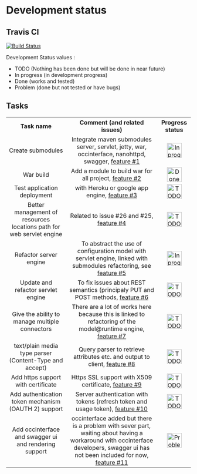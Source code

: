 # Development status
## Travis CI
[![Build Status](https://travis-ci.org/occiware/MartServer.svg?branch=master)](https://travis-ci.org/occiware/MartServer)

Development Status values :
* TODO (Nothing has been done but will be done in near future)
* In progress (in development progress)
* Done (works and tested)
* Problem (done but not tested or have bugs)

## Tasks
<table>
    <th>Task name</th>
    <th>Comment (and related issues)</th>
    <th>Progress status</th>
    <tr>
        <td align="center">Create submodules</td>
        <td align="center">Integrate maven submodules server, servlet, jetty, war, occinterface, nanohttpd, swagger, <a href="https://github.com/occiware/MartServer/issues/27">feature #1</a></td>
        <td align="center"><img src="https://raw.github.com/occiware/MartServer/master/doc/inprogress.png" alt="In progress" height="40" width="auto" /></td>
    </tr>
    <tr>
        <td align="center">War build</td>
        <td align="center">Add a module to build war for all project, <a href="https://github.com/occiware/MartServer/issues/28">feature #2</a></td>
        <td align="center"><img src="https://raw.github.com/occiware/MartServer/master/doc/done.png" alt="Done" height="40" width="auto" /></td>
    </tr>
    <tr>
        <td align="center">Test application deployment</td>
        <td align="center">with Heroku or google app engine, <a href="https://github.com/occiware/MartServer/issues/28">feature #3</a></td>
        <td align="center"><img src="https://raw.github.com/occiware/MartServer/master/doc/todo.png" alt="TODO" height="40" width="auto" /></td>
    </tr>
    <tr>
        <td align="center">Better management of resources locations path for web servlet engine</td>
        <td align="center">Related to issue #26 and #25, <a href="https://github.com/occiware/MartServer/issues/26">feature #4</a></td>
        <td align="center"><img src="https://raw.github.com/occiware/MartServer/master/doc/todo.png" alt="TODO" height="40" width="auto" /></td>
    </tr>
    <tr>
        <td align="center">Refactor server engine</td>
        <td align="center">To abstract the use of configuration model with servlet engine, linked with submodules refactoring, see <a href="https://github.com/occiware/MartServer/issues/27">feature #5</a></td>
        <td align="center"><img src="https://raw.github.com/occiware/MartServer/master/doc/inprogress.png" alt="In progress" height="40" width="auto" /></td>
        </tr>
    <tr>
        <td align="center">Update and refactor servlet engine</td>
        <td align="center">To fix issues about REST semantics (principaly PUT and POST methods, <a href="https://github.com/occiware/MartServer/issues/12">feature #6</a></td>
        <td align="center"><img src="https://raw.github.com/occiware/MartServer/master/doc/todo.png" alt="TODO" height="40" width="auto" /></td>
    </tr>
    <tr>
            <td align="center">Give the ability to manage multiple connectors</td>
            <td align="center">There are a lot of works here because this is linked to refactoring of the model@runtime engine, <a href="https://github.com/occiware/MartServer/issues/16">feature #7</a></td>
            <td align="center"><img src="https://raw.github.com/occiware/MartServer/master/doc/todo.png" alt="TODO" height="40" width="auto" /></td>
        </tr>
    <tr>
        <td align="center">text/plain media type parser (Content-Type and accept)</td>
        <td align="center">Query parser to retrieve attributes etc. and output to client, <a href="https://github.com/occiware/MartServer/issues/7">feature #8</a></td>
        <td align="center"><img src="https://raw.github.com/occiware/MartServer/master/doc/todo.png" alt="TODO" height="40" width="auto" /></td>
    </tr>
    <tr>
        <td align="center">Add https support with certificate</td>
        <td align="center">Https SSL support with X509 certificate, <a href="https://github.com/occiware/MartServer/issues/9">feature #9</a></td>
        <td align="center"><img src="https://raw.github.com/occiware/MartServer/master/doc/todo.png" alt="TODO" height="40" width="auto" /></td>
    </tr>
    <tr>
        <td align="center">Add authentication token mechanism (OAUTH 2) support</td>
        <td align="center">Server authentication with tokens (refresh token and usage token), <a href="https://github.com/occiware/MartServer/issues/9">feature #10</a></td>
        <td align="center"><img src="https://raw.github.com/occiware/MartServer/master/doc/todo.png" alt="TODO" height="40" width="auto" /></td>
    </tr>
    <tr>
        <td align="center">Add occinterface and swagger ui and rendering support</td>
        <td align="center">occinterface added but there is a problem with sever part, waiting about having a workaround with occinterface developers, swagger ui has not been included for now, <a href="https://github.com/occiware/MartServer/issues/11">feature #11</a></td>
        <td align="center"><img src="https://raw.github.com/occiware/MartServer/master/doc/problem.png" alt="Problem" height="40" width="auto" /></td>
    </tr>
</table>